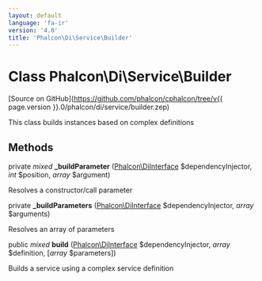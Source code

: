 ```yaml
---
layout: default
language: 'fa-ir'
version: '4.0'
title: 'Phalcon\Di\Service\Builder'
---
```

# Class **Phalcon\Di\Service\Builder**

[Source on GitHub](https://github.com/phalcon/cphalcon/tree/v{{ page.version }}.0/phalcon/di/service/builder.zep)

This class builds instances based on complex definitions

## Methods

private *mixed* **_buildParameter** ([Phalcon\DiInterface](Phalcon_DiInterface) $dependencyInjector, *int* $position, *array* $argument)

Resolves a constructor/call parameter

private **_buildParameters** ([Phalcon\DiInterface](Phalcon_DiInterface) $dependencyInjector, *array* $arguments)

Resolves an array of parameters

public *mixed* **build** ([Phalcon\DiInterface](Phalcon_DiInterface) $dependencyInjector, *array* $definition, [*array* $parameters])

Builds a service using a complex service definition